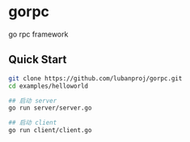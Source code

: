 # gorpc
go rpc framework

## Quick Start
```sh
git clone https://github.com/lubanproj/gorpc.git
cd examples/helloworld

## 启动 server
go run server/server.go

## 启动 client
go run client/client.go
```


